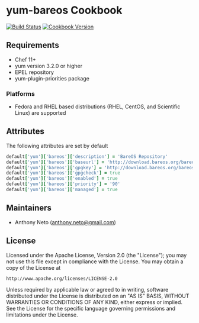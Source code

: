 # yum-bareos Cookbook
[![Build Status](https://travis-ci.org/anthonyneto/chef-yum-bareos.svg?branch=master)](http://travis-ci.org/anthonyneto/chef-yum-bareos) [![Cookbook Version](https://img.shields.io/cookbook/v/yum-bareos.svg)](https://supermarket.chef.io/cookbooks/yum-bareos)

## Requirements
- Chef 11+
- yum version 3.2.0 or higher
- EPEL repository
- yum-plugin-priorities package

### Platforms
- Fedora and RHEL based distributions (RHEL, CentOS, and Scientific Linux) are supported

## Attributes
The following attributes are set by default

```ruby
default['yum']['bareos']['description'] = 'BareOS Repository'
default['yum']['bareos']['baseurl'] = 'http://download.bareos.org/bareos/release/latest/CentOS_$releasever/$basearch'
default['yum']['bareos']['gpgkey'] = 'http://download.bareos.org/bareos/release/latest/CentOS_$releasever/repomd.xml.key'
default['yum']['bareos']['gpgcheck'] = true
default['yum']['bareos']['enabled'] = true
default['yum']['bareos']['priority'] = '90'
default['yum']['bareos']['managed'] = true
```

## Maintainers

* Anthony Neto (<anthony.neto@gmail.com>)

## License
Licensed under the Apache License, Version 2.0 (the "License");
you may not use this file except in compliance with the License.
You may obtain a copy of the License at

    http://www.apache.org/licenses/LICENSE-2.0

Unless required by applicable law or agreed to in writing, software
distributed under the License is distributed on an "AS IS" BASIS,
WITHOUT WARRANTIES OR CONDITIONS OF ANY KIND, either express or implied.
See the License for the specific language governing permissions and
limitations under the License.

